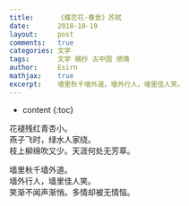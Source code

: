 ```yaml
---
title:		《蝶恋花·春景》苏轼
date:		2018-10-19
layout:		post
comments:	true
categories: 文学
tags:		文学 摘抄 古中国 感情
author:		Esirn
mathjax:	true
excerpt: 	墙里秋千墙外道。墙外行人，墙里佳人笑。
---
```

* content
{:toc}


花褪残红青杏小。  
燕子飞时，绿水人家绕。  
枝上柳绵吹又少。天涯何处无芳草。  

墙里秋千墙外道。  
墙外行人，墙里佳人笑。  
笑渐不闻声渐悄。多情却被无情恼。

